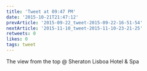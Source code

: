 ```yaml
---
title: 'Tweet at 09:47 PM'
date: '2015-10-21T21:47:12'
prevArticle: '2015-09-22_tweet-2015-09-22-16-51-54'
nextArticle: '2015-11-10_tweet-2015-11-10-23-21-25'
retweets: 0
likes: 0
tags: tweet
---
```

The view from the top @ Sheraton Lisboa Hotel &amp; Spa